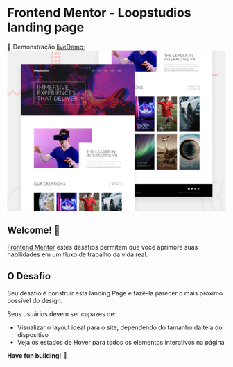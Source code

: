 # Frontend Mentor - Loopstudios landing page

🚀 Demonstração [liveDemo]();
![Design preview for the Loopstudios landing page coding challenge](./design/desktop-preview.jpg)

## Welcome! 👋

[Frontend Mentor](https://www.frontendmentor.io) estes desafios permitem que você aprimore suas habilidades em um fluxo de trabalho da vida real.

## O Desafio

Seu desafio é construir esta landing Page e fazê-la parecer o mais próximo possível do design.

Seus usuários devem ser capazes de:

- Visualizar o layout ideal para o site, dependendo do tamanho da tela do dispositivo
- Veja os estados de Hover para todos os elementos interativos na página

**Have fun building!** 🚀
